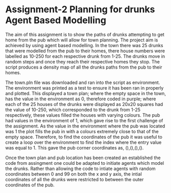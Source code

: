 # Assignment-2 Planning for drunks Agent Based Modelling

The aim of this assignment is to show the paths of drunks attempting to get home from the pub which will allow for town planning. The project aim is achieved by using agent based modelling. In the town there was 25 drunks that were modelled from the pub to their homes, there house numbers were labelled as 10-250 for each respective drunk from 1-25. The drunks move in random steps and once they reach their respective homes they stop. The script produces a density map of all the drunks paths from the pub to their homes.

The town.pln file was downloaded and ran into the script as environment. The environment was printed as a test to ensure it has been ran in properly and plotted. This displayed a town plan; where the empty space in the town, has the value in the environment as 0, therefore coded in purple; where each of the 25 houses of the drunks were displayed as 20x20 squares had the value of 10-250, which corresponded to the drunk from 1-25 respectively, these values filled the houses with varying colours. The pub had values in the environment of 1, which gave rise to the first challenge of the assignment. As the value in the environment where the pub was located was 1 the plot fills the pub in with a colours extremely close to that of the empty space. Therefore, to find the coordinates of the pub it was useful to create a loop over the environment to find the index where the entry value was equal to 1. This gave the pub corner coordinates as, (),(),(),().

Once the town plan and pub location has been created an established the code from assingment one could be adapted to initiate agents which model the drunks. Rather than allowing the code to intiate agents with random coordinates between 0 and 99 on both the x and y axis, the intial coordinates of all the drunks were restricted to between the outer coordinates of the pub. 

